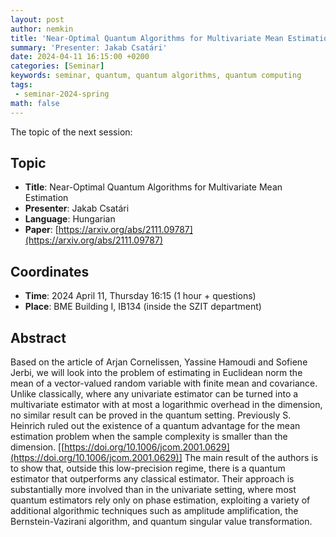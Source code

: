 ```yaml
---
layout: post
author: nemkin
title: 'Near-Optimal Quantum Algorithms for Multivariate Mean Estimation'
summary: 'Presenter: Jakab Csatári'
date: 2024-04-11 16:15:00 +0200
categories: [Seminar]
keywords: seminar, quantum, quantum algorithms, quantum computing
tags:
 - seminar-2024-spring
math: false
---
```


The topic of the next session:

## Topic

- **Title**: Near-Optimal Quantum Algorithms for Multivariate Mean Estimation
- **Presenter**: Jakab Csatári
- **Language**: Hungarian
- **Paper**: [https://arxiv.org/abs/2111.09787](https://arxiv.org/abs/2111.09787)

## Coordinates

- **Time**: 2024 April 11, Thursday 16:15 (1 hour + questions)
- **Place**: BME Building I, IB134 (inside the SZIT department)

## Abstract

Based on the article of Arjan Cornelissen, Yassine Hamoudi and Sofiene Jerbi, we will look into the problem of estimating in Euclidean norm the mean of a vector-valued random variable with finite mean and covariance. Unlike classically, where any univariate estimator can be turned into a multivariate estimator with at most a logarithmic overhead in the dimension, no similar result can be proved in the quantum setting. Previously S. Heinrich ruled out the existence of a quantum advantage for the mean estimation problem when the sample complexity is smaller than the dimension. [[https://doi.org/10.1006/jcom.2001.0629](https://doi.org/10.1006/jcom.2001.0629)] The main result of the authors is to show that, outside this low-precision regime, there is a quantum estimator that outperforms any classical estimator. Their approach is substantially more involved than in the univariate setting, where most quantum estimators rely only on phase estimation, exploiting a variety of additional algorithmic techniques such as amplitude amplification, the Bernstein-Vazirani algorithm, and quantum singular value transformation.
